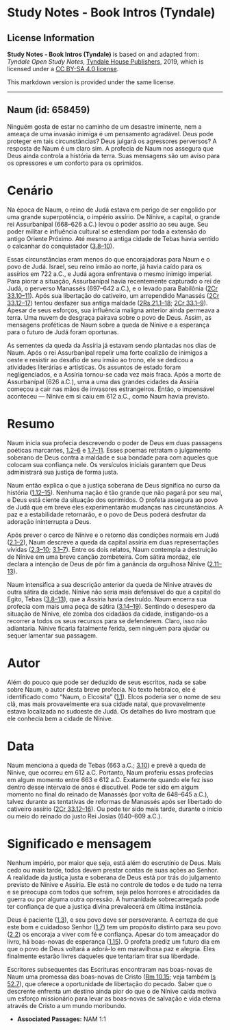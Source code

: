 # Study Notes - Book Intros (Tyndale)

## License Information

**Study Notes - Book Intros (Tyndale)** is based on and adapted from: _Tyndale Open Study Notes_, [Tyndale House Publishers](https://tyndaleopenresources.com/), 2019, which is licensed under a [CC BY-SA 4.0 license](https://creativecommons.org/licenses/by-sa/4.0/legalcode.en).

This markdown version is provided under the same license.



--------------------------------

## Naum (id: 658459)

Ninguém gosta de estar no caminho de um desastre iminente, nem a ameaça de uma invasão inimiga é um pensamento agradável. Deus pode proteger em tais circunstâncias? Deus julgará os agressores perversos? A resposta de Naum é um claro sim. A profecia de Naum nos assegura que Deus ainda controla a história da terra. Suas mensagens são um aviso para os opressores e um conforto para os oprimidos.

Cenário
=======

Na época de Naum, o reino de Judá estava em perigo de ser engolido por uma grande superpotência, o império assírio. De Nínive, a capital, o grande rei Assurbanípal (668–626 a.C.) levou o poder assírio ao seu auge. Seu poder militar e influência cultural se estendiam por toda a extensão do antigo Oriente Próximo. Até mesmo a antiga cidade de Tebas havia sentido o calcanhar do conquistador ([3\.8–10](https://ref.ly/Nah3:8-Nah3:10)).

Essas circunstâncias eram menos do que encorajadoras para Naum e o povo de Judá. Israel, seu reino irmão ao norte, já havia caído para os assírios em 722 a.C., e Judá agora enfrentava o mesmo inimigo imperial. Para piorar a situação, Assurbanípal havia recentemente capturado o rei de Judá, o perverso Manassés (697–642 a.C.), e o levado para Babilônia ([2Cr 33\.10–11](https://ref.ly/2Chr33:10-2Chr33:11)). Após sua libertação do cativeiro, um arrependido Manassés ([2Cr 33\.12–17](https://ref.ly/2Chr33:12-2Chr33:17)) tentou desfazer sua antiga maldade ([2Rs 21\.1–18](https://ref.ly/2Kgs21:1-2Kgs21:18); [2Cr 33\.1–9](https://ref.ly/2Chr33:1-2Chr33:9)). Apesar de seus esforços, sua influência maligna anterior ainda permeava a terra. Uma nuvem de desgraça pairava sobre o povo de Deus. Assim, as mensagens proféticas de Naum sobre a queda de Nínive e a esperança para o futuro de Judá foram oportunas.

As sementes da queda da Assíria já estavam sendo plantadas nos dias de Naum. Após o rei Assurbanípal repelir uma forte coalizão de inimigos a oeste e resistir ao desafio de seu irmão ao trono, ele se dedicou a atividades literárias e artísticas. Os assuntos de estado foram negligenciados, e a Assíria tornou\-se cada vez mais fraca. Após a morte de Assurbanípal (626 a.C.), uma a uma das grandes cidades da Assíria começou a cair nas mãos de invasores estrangeiros. Então, o impensável aconteceu — Nínive em si caiu em 612 a.C., como Naum havia previsto.

Resumo
======

Naum inicia sua profecia descrevendo o poder de Deus em duas passagens poéticas marcantes, [1\.2–6](https://ref.ly/Nah1:2-Nah1:6) e [1\.7–11](https://ref.ly/Nah1:7-Nah1:11). Esses poemas retratam o julgamento soberano de Deus contra a maldade e sua bondade para com aqueles que colocam sua confiança nele. Os versículos iniciais garantem que Deus administrará sua justiça de forma justa.

Naum então explica o que a justiça soberana de Deus significa no curso da história ([1\.12–15](https://ref.ly/Nah1:12-Nah1:15)). Nenhuma nação é tão grande que não pagará por seu mal, e Deus está ciente da situação dos oprimidos. O profeta assegura ao povo de Judá que em breve eles experimentarão mudanças nas circunstâncias. A paz e a estabilidade retornarão, e o povo de Deus poderá desfrutar da adoração ininterrupta a Deus.

Após prever o cerco de Nínive e o retorno das condições normais em Judá ([2\.1–2](https://ref.ly/Nah2:1-Nah2:2)), Naum descreve a queda da capital assíria em duas representações vívidas ([2\.3–10](https://ref.ly/Nah2:3-Nah2:10); [3\.1–7](https://ref.ly/Nah3:1-Nah3:7)). Entre os dois relatos, Naum contempla a destruição de Nínive em uma breve canção zombeteira. Com sátira mordaz, ele declara a intenção de Deus de pôr fim à ganância da orgulhosa Nínive ([2\.11–13](https://ref.ly/Nah2:11-Nah2:13)).

Naum intensifica a sua descrição anterior da queda de Nínive através de outra sátira da cidade. Nínive não seria mais defensável do que a capital do Egito, Tebas ([3\.8–13](https://ref.ly/Nah3:8-Nah3:13)), que a Assíria havia destruído. Naum encerra sua profecia com mais uma peça de sátira ([3\.14–19](https://ref.ly/Nah3:14-Nah3:19)). Sentindo o desespero da situação de Nínive, ele zomba dos cidadãos da cidade, instigando\-os a recorrer a todos os seus recursos para se defenderem. Claro, isso não adiantaria. Nínive ficaria fatalmente ferida, sem ninguém para ajudar ou sequer lamentar sua passagem.

Autor
=====

Além do pouco que pode ser deduzido de seus escritos, nada se sabe sobre Naum, o autor desta breve profecia. No texto hebraico, ele é identificado como “Naum, o Elcosita” ([1\.1](https://ref.ly/Nah1:1)). Elcos poderia ser o nome de seu clã, mas mais provavelmente era sua cidade natal, que provavelmente estava localizada no sudoeste de Judá. Os detalhes do livro mostram que ele conhecia bem a cidade de Nínive.

Data
====

Naum menciona a queda de Tebas (663 a.C.; [3\.10](https://ref.ly/Nah3:10)) e prevê a queda de Nínive, que ocorreu em 612 a.C. Portanto, Naum proferiu essas profecias em algum momento entre 663 e 612 a.C. Exatamente quando ele fez isso dentro desse intervalo de anos é discutível. Pode ter sido em algum momento no final do reinado de Manassés (por volta de 648–645 a.C.), talvez durante as tentativas de reformas de Manassés após ser libertado do cativeiro assírio ([2Cr 33\.12–16](https://ref.ly/2Chr33:12-2Chr33:16)). Ou pode ter sido mais tarde, durante o início ou meio do reinado do justo Rei Josias (640–609 a.C.).

Significado e mensagem
======================

Nenhum império, por maior que seja, está além do escrutínio de Deus. Mais cedo ou mais tarde, todos devem prestar contas de suas ações ao Senhor. A realidade da justiça justa e soberana de Deus está por trás do julgamento previsto de Nínive e Assíria. Ele está no controle de todos e de tudo na terra e se preocupa com todos que sofrem, seja pelos horrores e atrocidades da guerra ou por alguma outra opressão. A humanidade sobrecarregada pode ter confiança de que a justiça divina prevalecerá em última instância.

Deus é paciente ([1\.3](https://ref.ly/Nah1:3)), e seu povo deve ser perseverante. A certeza de que este bom e cuidadoso Senhor ([1\.7](https://ref.ly/Nah1:7)) tem um propósito distinto para seu povo ([2\.2](https://ref.ly/Nah2:2)) os encoraja a viver com fé e confiança. Apesar do tom ameaçador do livro, há boas\-novas de esperança ([1\.15](https://ref.ly/Nah1:15)). O profeta prediz um futuro dia em que o povo de Deus voltará a adorá\-lo em maravilhosa paz e alegria. Eles finalmente estarão livres daqueles que tentariam tirar sua liberdade.

Escritores subsequentes das Escrituras encontraram nas boas\-novas de Naum uma promessa das boas\-novas de Cristo ([Rm 10\.15](https://ref.ly/Rom10:15); veja também [Is 52\.7](https://ref.ly/Isa52:7)), que oferece a oportunidade de libertação do pecado. Saber que o descrente enfrenta um destino ainda pior do que o de Nínive caída motiva um esforço missionário para levar as boas\-novas de salvação e vida eterna através de Cristo a um mundo moribundo.

* **Associated Passages:** NAM 1:1

